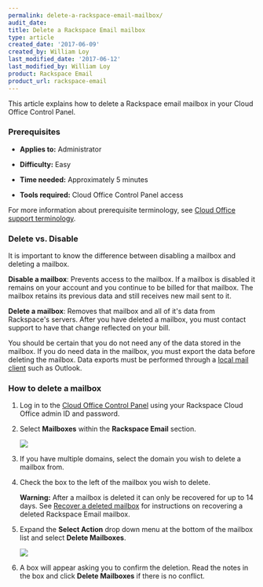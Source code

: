 ```yaml
---
permalink: delete-a-rackspace-email-mailbox/
audit_date:
title: Delete a Rackspace Email mailbox
type: article
created_date: '2017-06-09'
created_by: William Loy
last_modified_date: '2017-06-12'
last_modified_by: William Loy
product: Rackspace Email
product_url: rackspace-email
---
```


This article explains how to delete a Rackspace email mailbox in your Cloud Office Control Panel.

### Prerequisites

- **Applies to:** Administrator

- **Difficulty:** Easy

- **Time needed:** Approximately 5 minutes

- **Tools required:**  Cloud Office Control Panel access

For more information about prerequisite terminology, see [Cloud Office support terminology](/how-to/cloud-office-support-terminology).


### Delete vs. Disable

It is important to know the difference between disabling a mailbox and deleting a mailbox.

**Disable a mailbox**: Prevents access to the mailbox. If a mailbox is disabled it remains on your account and you continue to be billed for that mailbox. The mailbox retains its previous data and still receives new mail sent to it.

**Delete a mailbox**: Removes that mailbox and all of it's data from Rackspace's servers. After you have deleted a mailbox, you must contact support to have that change reflected on your bill.

You should be certain that you do not need any of the data stored in the mailbox. If you do need data in the mailbox, you must export the data before deleting the mailbox. Data exports must be performed through a [local mail client](/how-to/cloud-office-support-terminology) such as Outlook.


### How to delete a mailbox

1. Log in to the [Cloud Office Control Panel](https://cp.rackspace.com/Login.aspx?ReturnUrl=%2f "Cloud Office Control Panel") using your Rackspace Cloud Office admin ID and password.

2. Select **Mailboxes** within the **Rackspace Email** section.

   <img src="{% asset_path rackspace-email/delete-a-rackspace-email-mailbox/add-mailbox-sc1.png %}" />

3.	If you have multiple domains, select the domain you wish to delete a mailbox from.

4. Check the box to the left of the mailbox you wish to delete.

    **Warning:** After a mailbox is deleted it can only be recovered for up to 14 days. See [Recover a deleted mailbox](/how-to/recover-a-deleted-rackspace-email-mailbox/) for instructions on recovering a deleted Rackspace Email mailbox.

5. Expand the **Select Action** drop down menu at the bottom of the mailbox list and select **Delete Mailboxes**.

   <img src="{% asset_path rackspace-email/delete-a-rackspace-email-mailbox/delete-rse-box-sc2.png %}" />

6. A box will appear asking you to confirm the deletion. Read the notes in the box and click **Delete Mailboxes** if there is no conflict.  
